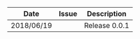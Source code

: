 |Date      |Issue |Description                                                                                              |
|----------|------|---------------------------------------------------------------------------------------------------------|
|2018/06/19|      |Release 0.0.1                                                                                            |
